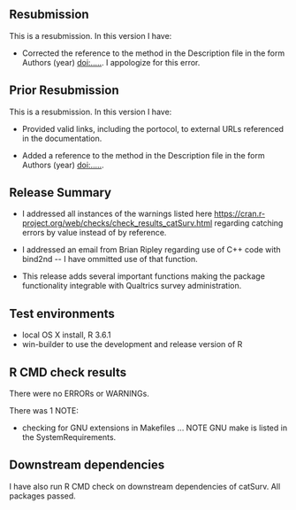 ## Resubmission
This is a resubmission.  In this version I have:

* Corrected the reference to the method in the Description file  in the form Authors (year) <doi:.....>.  I appologize for this error.


## Prior Resubmission
This is a resubmission.  In this version I have:

* Provided valid links, including the portocol, to external URLs referenced in the documentation.

* Added a reference to the method in the Description file  in the form Authors (year) <doi:.....>.



## Release Summary
* I addressed all instances of the warnings listed here https://cran.r-project.org/web/checks/check_results_catSurv.html regarding catching errors by value instead of by reference.

* I addressed an email from Brian Ripley regarding use of C++ code with bind2nd -- I have ommitted use of that function.

* This release adds several important functions making the package functionality integrable with Qualtrics survey administration.


## Test environments
* local OS X install, R 3.6.1
* win-builder to use the development and release version of R


## R CMD check results
There were no ERRORs or WARNINGs.

There was 1 NOTE:

* checking for GNU extensions in Makefiles ... NOTE GNU make is listed in the SystemRequirements.


## Downstream dependencies
I have also run R CMD check on downstream dependencies of catSurv. All packages passed.